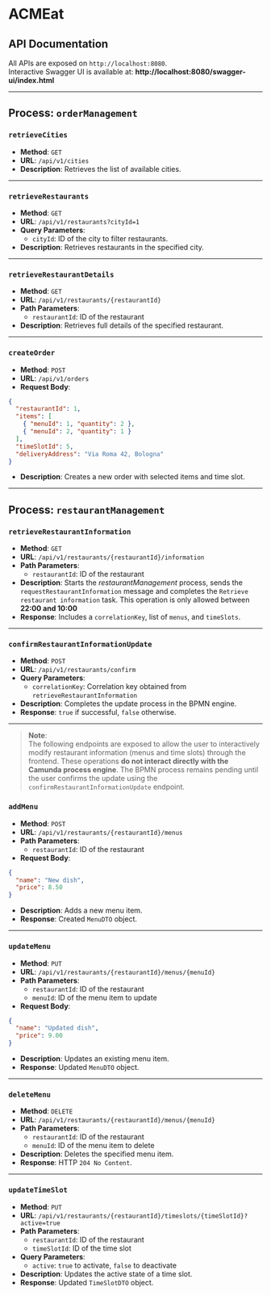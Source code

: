 # ACMEat

## API Documentation

All APIs are exposed on `http://localhost:8080`.  
Interactive Swagger UI is available at:  **http://localhost:8080/swagger-ui/index.html**

---

## Process: `orderManagement`

### `retrieveCities`
- **Method**: `GET`
- **URL**: `/api/v1/cities`
- **Description**: Retrieves the list of available cities.

---

### `retrieveRestaurants`
- **Method**: `GET`
- **URL**: `/api/v1/restaurants?cityId=1`
- **Query Parameters**:
  - `cityId`: ID of the city to filter restaurants.
- **Description**: Retrieves restaurants in the specified city.

---

### `retrieveRestaurantDetails`
- **Method**: `GET`
- **URL**: `/api/v1/restaurants/{restaurantId}`
- **Path Parameters**:
  - `restaurantId`: ID of the restaurant
- **Description**: Retrieves full details of the specified restaurant.

---

### `createOrder`
- **Method**: `POST`
- **URL**: `/api/v1/orders`
- **Request Body**:
```json
{
  "restaurantId": 1,
  "items": [
    { "menuId": 1, "quantity": 2 },
    { "menuId": 2, "quantity": 1 }
  ],
  "timeSlotId": 5,
  "deliveryAddress": "Via Roma 42, Bologna"
}
```
- **Description**: Creates a new order with selected items and time slot.

---

## Process: `restaurantManagement`

### `retrieveRestaurantInformation`
- **Method**: `GET`
- **URL**: `/api/v1/restaurants/{restaurantId}/information`
- **Path Parameters**:
  - `restaurantId`: ID of the restaurant
- **Description**: Starts the *restaurantManagement* process, sends the `requestRestaurantInformation` message and completes the `Retrieve restaurant information` task. This operation is only allowed between **22:00 and 10:00**
- **Response**: Includes a `correlationKey`, list of `menus`, and `timeSlots`.

---

### `confirmRestaurantInformationUpdate`
- **Method**: `POST`
- **URL**: `/api/v1/restaurants/confirm`
- **Query Parameters**:
  - `correlationKey`: Correlation key obtained from `retrieveRestaurantInformation`
- **Description**: Completes the update process in the BPMN engine.
- **Response**: `true` if successful, `false` otherwise.

---
> **Note**:  
> The following endpoints are exposed to allow the user to interactively modify restaurant information (menus and time slots) through the frontend. These operations **do not interact directly with the Camunda process engine**. The BPMN process remains pending until the user confirms the update using the `confirmRestaurantInformationUpdate` endpoint.

### `addMenu`
- **Method**: `POST`
- **URL**: `/api/v1/restaurants/{restaurantId}/menus`
- **Path Parameters**:
  - `restaurantId`: ID of the restaurant
- **Request Body**:
```json
{
  "name": "New dish",
  "price": 8.50
}
```
- **Description**: Adds a new menu item.
- **Response**: Created `MenuDTO` object.

---

### `updateMenu`
- **Method**: `PUT`
- **URL**: `/api/v1/restaurants/{restaurantId}/menus/{menuId}`
- **Path Parameters**:
  - `restaurantId`: ID of the restaurant
  - `menuId`: ID of the menu item to update
- **Request Body**:
```json
{
  "name": "Updated dish",
  "price": 9.00
}
```
- **Description**: Updates an existing menu item.
- **Response**: Updated `MenuDTO` object.

---

### `deleteMenu`
- **Method**: `DELETE`
- **URL**: `/api/v1/restaurants/{restaurantId}/menus/{menuId}`
- **Path Parameters**:
  - `restaurantId`: ID of the restaurant
  - `menuId`: ID of the menu item to delete
- **Description**: Deletes the specified menu item.
- **Response**: HTTP `204 No Content`.

---

### `updateTimeSlot`
- **Method**: `PUT`
- **URL**: `/api/v1/restaurants/{restaurantId}/timeslots/{timeSlotId}?active=true`
- **Path Parameters**:
  - `restaurantId`: ID of the restaurant
  - `timeSlotId`: ID of the time slot
- **Query Parameters**:
  - `active`: `true` to activate, `false` to deactivate
- **Description**: Updates the active state of a time slot.
- **Response**: Updated `TimeSlotDTO` object.

